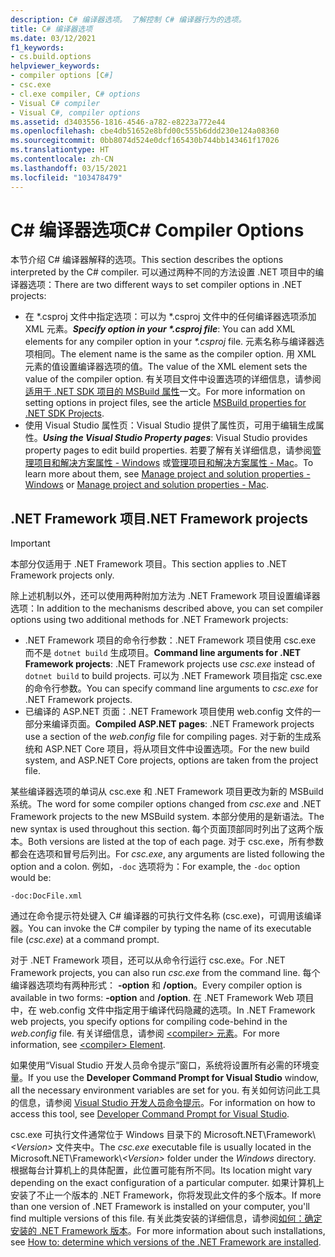 ```yaml
---
description: C# 编译器选项。 了解控制 C# 编译器行为的选项。
title: C# 编译器选项
ms.date: 03/12/2021
f1_keywords:
- cs.build.options
helpviewer_keywords:
- compiler options [C#]
- csc.exe
- cl.exe compiler, C# options
- Visual C# compiler
- Visual C#, compiler options
ms.assetid: d3403556-1816-4546-a782-e8223a772e44
ms.openlocfilehash: cbe4db51652e8bfd00c555b6ddd230e124a08360
ms.sourcegitcommit: 0bb8074d524e0dcf165430b744bb143461f17026
ms.translationtype: HT
ms.contentlocale: zh-CN
ms.lasthandoff: 03/15/2021
ms.locfileid: "103478479"
---
```

# <a name="c-compiler-options"></a><span data-ttu-id="f4306-104">C# 编译器选项</span><span class="sxs-lookup"><span data-stu-id="f4306-104">C# Compiler Options</span></span>

<span data-ttu-id="f4306-105">本节介绍 C# 编译器解释的选项。</span><span class="sxs-lookup"><span data-stu-id="f4306-105">This section describes the options interpreted by the C# compiler.</span></span> <span data-ttu-id="f4306-106">可以通过两种不同的方法设置 .NET 项目中的编译器选项：</span><span class="sxs-lookup"><span data-stu-id="f4306-106">There are two different ways to set compiler options in .NET projects:</span></span>

- <span data-ttu-id="f4306-107">在 \*.csproj 文件中指定选项：可以为 \*.csproj 文件中的任何编译器选项添加 XML 元素。</span><span class="sxs-lookup"><span data-stu-id="f4306-107">***Specify option in your \*.csproj file***: You can add XML elements for any compiler option in your *\*.csproj* file.</span></span> <span data-ttu-id="f4306-108">元素名称与编译器选项相同。</span><span class="sxs-lookup"><span data-stu-id="f4306-108">The element name is the same as the compiler option.</span></span> <span data-ttu-id="f4306-109">用 XML 元素的值设置编译器选项的值。</span><span class="sxs-lookup"><span data-stu-id="f4306-109">The value of the XML element sets the value of the compiler option.</span></span> <span data-ttu-id="f4306-110">有关项目文件中设置选项的详细信息，请参阅[适用于 .NET SDK 项目的 MSBuild 属性](../../../core/project-sdk/msbuild-props.md)一文。</span><span class="sxs-lookup"><span data-stu-id="f4306-110">For more information on setting options in project files, see the article [MSBuild properties for .NET SDK Projects](../../../core/project-sdk/msbuild-props.md).</span></span>
- <span data-ttu-id="f4306-111">使用 Visual Studio 属性页：Visual Studio 提供了属性页，可用于编辑生成属性。</span><span class="sxs-lookup"><span data-stu-id="f4306-111">***Using the Visual Studio Property pages***: Visual Studio provides property pages to edit build properties.</span></span> <span data-ttu-id="f4306-112">若要了解有关详细信息，请参阅[管理项目和解决方案属性 - Windows](/visualstudio/ide/managing-project-and-solution-properties#c-visual-basic-and-f-projects) 或[管理项目和解决方案属性 - Mac](/visualstudio/mac/managing-solutions-and-project-properties)。</span><span class="sxs-lookup"><span data-stu-id="f4306-112">To learn more about them, see [Manage project and solution properties - Windows](/visualstudio/ide/managing-project-and-solution-properties#c-visual-basic-and-f-projects) or [Manage project and solution properties - Mac](/visualstudio/mac/managing-solutions-and-project-properties).</span></span>

## <a name="net-framework-projects"></a><span data-ttu-id="f4306-113">.NET Framework 项目</span><span class="sxs-lookup"><span data-stu-id="f4306-113">.NET Framework projects</span></span>

> [!IMPORTANT]
> <span data-ttu-id="f4306-114">本部分仅适用于 .NET Framework 项目。</span><span class="sxs-lookup"><span data-stu-id="f4306-114">This section applies to .NET Framework projects only.</span></span>

<span data-ttu-id="f4306-115">除上述机制以外，还可以使用两种附加方法为 .NET Framework 项目设置编译器选项：</span><span class="sxs-lookup"><span data-stu-id="f4306-115">In addition to the mechanisms described above, you can set compiler options using two additional methods for .NET Framework projects:</span></span>

- <span data-ttu-id="f4306-116">.NET Framework 项目的命令行参数：.NET Framework 项目使用 csc.exe 而不是 `dotnet build` 生成项目。</span><span class="sxs-lookup"><span data-stu-id="f4306-116">**Command line arguments for .NET Framework projects**: .NET Framework projects use *csc.exe* instead of `dotnet build` to build projects.</span></span> <span data-ttu-id="f4306-117">可以为 .NET Framework 项目指定 csc.exe 的命令行参数。</span><span class="sxs-lookup"><span data-stu-id="f4306-117">You can specify command line arguments to *csc.exe* for .NET Framework projects.</span></span>
- <span data-ttu-id="f4306-118">已编译的 ASP.NET 页面：.NET Framework 项目使用 web.config 文件的一部分来编译页面。</span><span class="sxs-lookup"><span data-stu-id="f4306-118">**Compiled ASP.NET pages**: .NET Framework projects use a section of the *web.config* file for compiling pages.</span></span> <span data-ttu-id="f4306-119">对于新的生成系统和 ASP.NET Core 项目，将从项目文件中设置选项。</span><span class="sxs-lookup"><span data-stu-id="f4306-119">For the new build system, and ASP.NET Core projects, options are taken from the project file.</span></span>

<span data-ttu-id="f4306-120">某些编译器选项的单词从 csc.exe 和 .NET Framework 项目更改为新的 MSBuild 系统。</span><span class="sxs-lookup"><span data-stu-id="f4306-120">The word for some compiler options changed from *csc.exe* and .NET Framework projects to the new MSBuild system.</span></span> <span data-ttu-id="f4306-121">本部分使用的是新语法。</span><span class="sxs-lookup"><span data-stu-id="f4306-121">The new syntax is used throughout this section.</span></span> <span data-ttu-id="f4306-122">每个页面顶部同时列出了这两个版本。</span><span class="sxs-lookup"><span data-stu-id="f4306-122">Both versions are listed at the top of each page.</span></span> <span data-ttu-id="f4306-123">对于 csc.exe，所有参数都会在选项和冒号后列出。</span><span class="sxs-lookup"><span data-stu-id="f4306-123">For *csc.exe*, any arguments are listed following the option and a colon.</span></span> <span data-ttu-id="f4306-124">例如，`-doc` 选项将为：</span><span class="sxs-lookup"><span data-stu-id="f4306-124">For example, the `-doc` option would be:</span></span>

```console
-doc:DocFile.xml
```

<span data-ttu-id="f4306-125">通过在命令提示符处键入 C# 编译器的可执行文件名称 (csc.exe)，可调用该编译器。</span><span class="sxs-lookup"><span data-stu-id="f4306-125">You can invoke the C# compiler by typing the name of its executable file (*csc.exe*) at a command prompt.</span></span>

<span data-ttu-id="f4306-126">对于 .NET Framework 项目，还可以从命令行运行 csc.exe。</span><span class="sxs-lookup"><span data-stu-id="f4306-126">For .NET Framework projects, you can also run *csc.exe* from the command line.</span></span> <span data-ttu-id="f4306-127">每个编译器选项均有两种形式： **-option** 和 **/option**。</span><span class="sxs-lookup"><span data-stu-id="f4306-127">Every compiler option is available in two forms: **-option** and **/option**.</span></span> <span data-ttu-id="f4306-128">在 .NET Framework Web 项目中，在 web.config 文件中指定用于编译代码隐藏的选项。</span><span class="sxs-lookup"><span data-stu-id="f4306-128">In .NET Framework web projects, you specify options for compiling code-behind in the *web.config* file.</span></span> <span data-ttu-id="f4306-129">有关详细信息，请参阅 [\<compiler> 元素](../../../framework/configure-apps/file-schema/compiler/compiler-element.md)。</span><span class="sxs-lookup"><span data-stu-id="f4306-129">For more information, see [\<compiler> Element](../../../framework/configure-apps/file-schema/compiler/compiler-element.md).</span></span>

<span data-ttu-id="f4306-130">如果使用“Visual Studio 开发人员命令提示”窗口，系统将设置所有必需的环境变量。</span><span class="sxs-lookup"><span data-stu-id="f4306-130">If you use the **Developer Command Prompt for Visual Studio** window, all the necessary environment variables are set for you.</span></span> <span data-ttu-id="f4306-131">有关如何访问此工具的信息，请参阅 [Visual Studio 开发人员命令提示](../../../framework/tools/developer-command-prompt-for-vs.md)。</span><span class="sxs-lookup"><span data-stu-id="f4306-131">For information on how to access this tool, see [Developer Command Prompt for Visual Studio](../../../framework/tools/developer-command-prompt-for-vs.md).</span></span>

<span data-ttu-id="f4306-132">csc.exe 可执行文件通常位于 Windows 目录下的 Microsoft.NET\Framework\\ *\<Version>* 文件夹中。</span><span class="sxs-lookup"><span data-stu-id="f4306-132">The *csc.exe* executable file is usually located in the Microsoft.NET\Framework\\*\<Version>* folder under the *Windows* directory.</span></span> <span data-ttu-id="f4306-133">根据每台计算机上的具体配置，此位置可能有所不同。</span><span class="sxs-lookup"><span data-stu-id="f4306-133">Its location might vary depending on the exact configuration of a particular computer.</span></span> <span data-ttu-id="f4306-134">如果计算机上安装了不止一个版本的 .NET Framework，你将发现此文件的多个版本。</span><span class="sxs-lookup"><span data-stu-id="f4306-134">If more than one version of .NET Framework is installed on your computer, you'll find multiple versions of this file.</span></span> <span data-ttu-id="f4306-135">有关此类安装的详细信息，请参阅[如何：确定安装的 .NET Framework 版本](../../../framework/migration-guide/how-to-determine-which-versions-are-installed.md)。</span><span class="sxs-lookup"><span data-stu-id="f4306-135">For more information about such installations, see [How to: determine which versions of the .NET Framework are installed](../../../framework/migration-guide/how-to-determine-which-versions-are-installed.md).</span></span>
